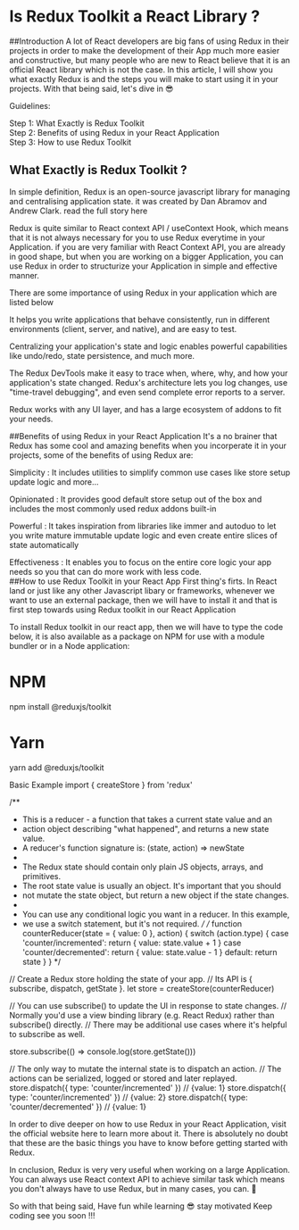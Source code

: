 
# Is Redux Toolkit a React Library ?

##Introduction
A lot of React developers are big fans of using Redux in their projects in order to make the development of their App much more easier and constructive, but many people who are new to React believe that it is an official React library which is not the case. In this article, I will show you what exactly Redux is and the steps you will make to start using it in your projects. With that being said, let's dive in 😎

Guidelines:

Step 1: What Exactly is Redux Toolkit </br>
Step 2: Benefits of using Redux in your React Application </br>
Step 3: How to use Redux Toolkit </br>

<h2>What Exactly is Redux Toolkit ?</h2>

In simple definition, Redux is an open-source javascript library for managing and centralising application state. it was created by Dan Abramov and Andrew Clark. read the full story here

Redux is quite similar to React context API / useContext Hook, which means that it is not always necessary for you to use Redux everytime in your Application. if you are very familiar with React Context API, you are already in good shape, but when you are working on a bigger Application, you can use Redux in order to structurize your Application in simple and effective manner.

There are some importance of using Redux in your application which are listed below

It helps you write applications that behave consistently, run in different environments (client, server, and native), and are easy to test.

Centralizing your application's state and logic enables powerful capabilities like undo/redo, state persistence, and much more.

The Redux DevTools make it easy to trace when, where, why, and how your application's state changed. Redux's architecture lets you log changes, use "time-travel debugging", and even send complete error reports to a server.

Redux works with any UI layer, and has a large ecosystem of addons to fit your needs.

##Benefits of using Redux in your React Application
It's a no brainer that Redux has some cool and amazing benefits when you incorperate it in your projects, some of the benefits of using Redux are:

Simplicity : It includes utilities to simplify common use cases like store setup update logic and more...</br>

Opinionated : It provides good default store setup out of the box and includes the most commonly used redux addons built-in</br>

Powerful : It takes inspiration from libraries like immer and autoduo to let you write mature immutable update logic and even create entire slices of state automatically</br>

Effectiveness : It enables you to focus on the entire core logic your app needs so you that can do more work with less code.</br>
##How to use Redux Toolkit in your React App
First thing's firts. In React land or just like any other Javascript libary or frameworks, whenever we want to use an external package, then we will have to install it and that is first step towards using Redux toolkit in our React Application

To install Redux toolkit in our react app, then we will have to type the code below, it is also available as a package on NPM for use with a module bundler or in a Node application:
# NPM
npm install @reduxjs/toolkit

# Yarn
yarn add @reduxjs/toolkit

<h>Basic Example</h2>
import { createStore } from 'redux'

/**
 * This is a reducer - a function that takes a current state value and an
 * action object describing "what happened", and returns a new state value.
 * A reducer's function signature is: (state, action) => newState
 *
 * The Redux state should contain only plain JS objects, arrays, and primitives.
 * The root state value is usually an object. It's important that you should
 * not mutate the state object, but return a new object if the state changes.
 *
 * You can use any conditional logic you want in a reducer. In this example,
 * we use a switch statement, but it's not required.
 */
 /*
function counterReducer(state = { value: 0 }, action) {
  switch (action.type) {
    case 'counter/incremented':
      return { value: state.value + 1 }
    case 'counter/decremented':
      return { value: state.value - 1 }
    default:
      return state
  }
}
*/

// Create a Redux store holding the state of your app.
// Its API is { subscribe, dispatch, getState }.
let store = createStore(counterReducer)

// You can use subscribe() to update the UI in response to state changes.
// Normally you'd use a view binding library (e.g. React Redux) rather than subscribe() directly.
// There may be additional use cases where it's helpful to subscribe as well.

store.subscribe(() => console.log(store.getState()))

// The only way to mutate the internal state is to dispatch an action.
// The actions can be serialized, logged or stored and later replayed.
store.dispatch({ type: 'counter/incremented' })
// {value: 1}
store.dispatch({ type: 'counter/incremented' })
// {value: 2}
store.dispatch({ type: 'counter/decremented' })
// {value: 1}

In order to dive deeper on how to use Redux in your React Application, visit the official website here to learn more about it. There is absolutely no doubt that these are the basic things you have to know before getting started with Redux.

In cnclusion, Redux is very very useful when working on a large Application. You can always use React context API to achieve similar task which means you don't always have to use Redux, but in many cases, you can. 💪

So with that being said, Have fun while learning 😎 stay motivated Keep coding see you soon !!!
